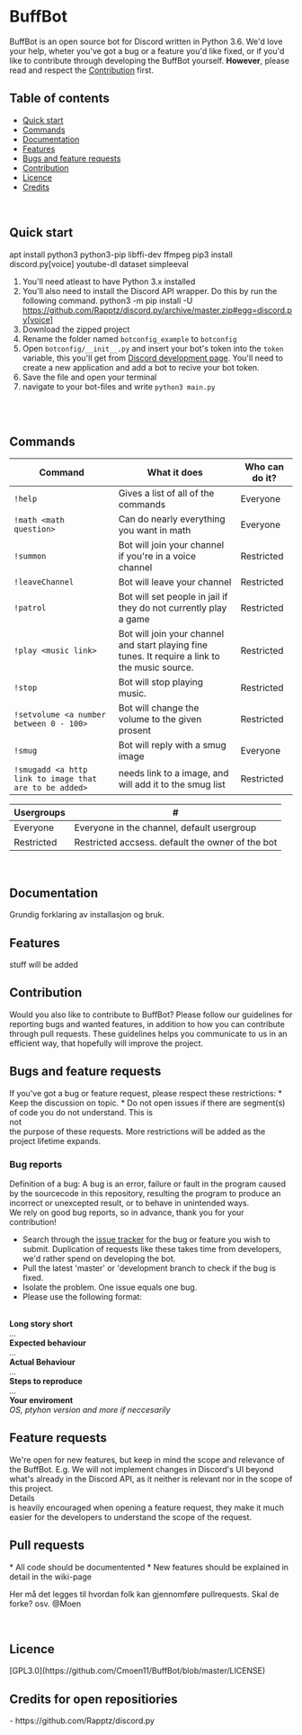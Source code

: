 # BuffBot

BuffBot is an open source bot for Discord written in Python 3.6. We'd love your help, wheter you've got a bug or a feature you'd  like fixed, or if you'd like to contribute through developing the BuffBot yourself. <b>However</b>, please read and respect the [Contribution](#contribution) first.

## Table of contents

* [Quick start](#quick-start)
* [Commands](#commands)
* [Documentation](#documentation)
* [Features](#features)
* [Bugs and feature requests](#bugs-and-feature-requests)
* [Contribution](#contribution)
* [Licence](#licence)
* [Credits](#credits)


<br>

## Quick start
apt install python3 python3-pip libffi-dev ffmpeg
pip3 install discord.py[voice] youtube-dl dataset simpleeval

1. You'll need atleast to have Python 3.x installed
2. You'll also need to install the Discord API wrapper. Do this by run the following command.
python3 -m pip install -U https://github.com/Rapptz/discord.py/archive/master.zip#egg=discord.py[voice]
3. Download the zipped project
4. Rename the folder named `botconfig_example` to `botconfig`
5. Open `botconfig/__init__.py` and insert your bot's token into the `token` variable, this you'll get from [Discord development page](https://discordapp.com/developers/applications/me/). You'll need to create a new application and add a bot to recive your bot token.
7. Save the file and open your terminal
8. navigate to your bot-files and write `python3 main.py`

<br><br>
## Commands
Command | What it does | Who can do it?
--- | --- | ---
`!help` | Gives a list of all of the commands | Everyone
`!math <math question>` | Can do nearly everything you want in math | Everyone
`!summon` | Bot will join your channel if you're in a voice channel | Restricted
`!leaveChannel` | Bot will leave your channel | Restricted
`!patrol` | Bot will set people in jail if they do not currently play a game | Restricted
`!play <music link> ` | Bot will join your channel and start playing fine tunes. It require a link to the music source. | Restricted
`!stop` | Bot will stop playing music. | Restricted
`!setvolume <a number between 0 - 100>`| Bot will change the volume to the given prosent | Restricted
`!smug`| Bot will reply with a smug image | Everyone
`!smugadd <a http link to image that are to be added>` | needs link to a image, and will add it to the smug list | Restricted

Usergroups | # |
--- | ---
Everyone | Everyone in the channel, default usergroup
Restricted | Restricted accsess. default the owner of the bot


<br>
<h2> Documentation</h2>
Grundig forklaring av installasjon og bruk.


<br>
<h2> Features </h2>
stuff will be added

<br>
<h2> Contribution</h2>
Would you also like to contribute to BuffBot? Please follow our guidelines for reporting bugs and wanted features, in addition to
how you can contribute through pull requests.
These guidelines helps you communicate to us in an efficient way, that hopefully will improve the project.
<br>
<h2> Bugs and feature requests</h2>
If you've got a bug or feature request, please respect these restrictions:
* Keep the discussion on topic.
* Do not open issues if there are segment(s) of code you do not understand. This is <br> not </br> the purpose of these requests.
More restrictions will be added as the project lifetime expands.
<br>

### Bug reports
Definition of a bug: A bug is an error, failure or fault in the program caused by the sourcecode in this repository, resulting the program to produce an incorrect or unexcepted result, or to behave in unintended ways.
<br> We rely on good bug reports, so in advance, thank you for your contribution!
* Search through the [issue tracker](https://github.com/Cmoen11/BuffBot/issues) for the bug or feature you wish to submit. Duplication of requests like these takes time from developers, we'd rather spend on developing the bot.
* Pull the latest 'master' or 'development branch to check if the bug is fixed.
* Isolate the problem. One issue equals one bug.
* Please use the following format:
<br>
<b> Long story short </b>
<br>
<i> ... </i>
<br>
<b> Expected behaviour </b>
<br>
<i> ... </i>
<br>
<b> Actual Behaviour </b>
<br>
<i> ... </i>
<br>
<b> Steps to reproduce </b>
<br>
<i> ... </i>
<br>
<b> Your enviroment </b>
<br>
<i> OS, ptyhon version and more if neccesarily </i>

<h2> Feature requests </h2>
We're open for new features, but keep in mind the scope and relevance of the BuffBot. E.g. We will not implement changes in Discord's UI beyond what's already in the Discord API, as it neither is relevant nor in the scope of this project.
<br>Details<br> is heavily encouraged when opening a feature request, they make it much easier for the developers to understand the scope of the request.

<br>
<h2> Pull requests </h2>
* All code should be documentented
* New features should be explained in detail in the wiki-page
<br>

Her må det legges til hvordan folk kan gjennomføre pullrequests. Skal de forke? osv. @Moen


<br>
<h2>Licence </h2>
[GPL3.0](https://github.com/Cmoen11/BuffBot/blob/master/LICENSE)

<br>

<h2> Credits for open repositiories </h2>
- https://github.com/Rapptz/discord.py
